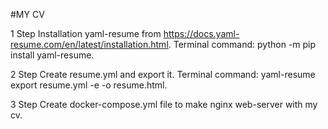 #MY CV


1 Step 
Installation yaml-resume from https://docs.yaml-resume.com/en/latest/installation.html.
Terminal command: python -m pip install yaml-resume.

2 Step
Create resume.yml and export it.
Terminal command: yaml-resume export resume.yml -e <html> -o resume.html.

3 Step 
Create docker-compose.yml file to make nginx web-server with my cv.


